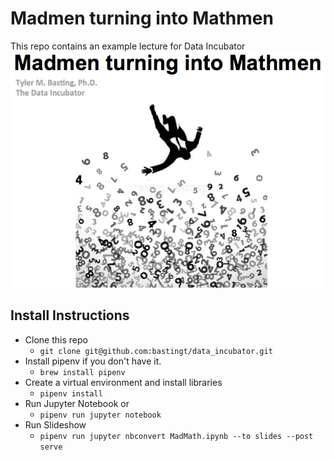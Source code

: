 # Madmen turning into Mathmen
This repo contains an example lecture for Data Incubator
![title slide](https://github.com/bastingt/data_incubator/blob/master/resources/title.png)

## Install Instructions
- Clone this repo
  - `git clone git@github.com:bastingt/data_incubator.git`
- Install pipenv if you don't have it.
  - `brew install pipenv`
- Create a virtual environment and install libraries
  - `pipenv install`
- Run Jupyter Notebook or
  - `pipenv run jupyter notebook`
- Run Slideshow
  - `pipenv run jupyter nbconvert MadMath.ipynb --to slides --post serve`